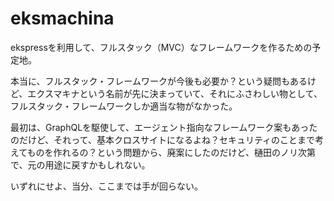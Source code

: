 # eksmachina

ekspressを利用して、フルスタック（MVC）なフレームワークを作るための予定地。

本当に、フルスタック・フレームワークが今後も必要か？という疑問もあるけど、エクスマキナという名前が先に決まっていて、それにふさわしい物として、フルスタック・フレームワークしか適当な物がなかった。

最初は、GraphQLを駆使して、エージェント指向なフレームワーク案もあったのだけど、それって、基本クロスサイトになるよね？セキュリティのことまで考えてものを作れるの？という問題から、廃案にしたのだけど、樋田のノリ次第で、元の用途に戻すかもしれない。

いずれにせよ、当分、ここまでは手が回らない。